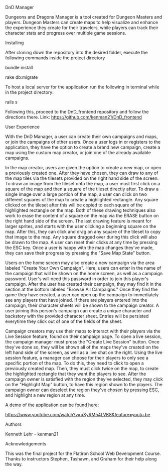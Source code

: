 DnD Manager

Dungeons and Dragons Manager is a tool created for Dungeon Masters and players. Dungeon Masters can create maps to help visualize and enhance the experience they create for their travelers, while players can track their character stats and progress over multiple game sessions. 

Installing

After cloning down the repository into the desired folder, execute the following commands inside the project directory

bundle install

rake db:migrate

To host a local server for the application run the following in terminal while in the project directory:

rails s

Following this, proceed to the DnD_frontend repository and follow the directions there. Link: https://github.com/kenman21/DnD_frontend

User Experience

With the DnD Manager, a user can create their own campaigns and maps, or join the campaigns of other users. Once a user logs in or registers to the application, they have the option to create a brand new campaign, create a map using the custom map creator, or join one of the already available campaigns. 

In the map creator, users are given the option to create a new map, or open a previously created one. After they have chosen, they can draw to any of the map tiles via the tilesets provided on the right hand side of the screen. To draw an image from the tileset onto the map, a user must first click on a square of the map and then a square of the tileset directly after. To draw a single image over a large portion of the map, a user can click on two different squares of the map to create a highlighted rectangle. Any square clicked on the tileset after this will be copied to each square of the highlighted rectangle on the map. Both of these drawing techniques also work to erase the content of a square on the map via the ERASE button on the right hand side of the screen. The last drawing feature is meant for larger sprites, and starts with the user clicking a beginning square on the map. After this, they can click and drag on any square of the tileset to copy that image to the map. Any square dragged over during this click will also be drawn to the map. A user can reset their clicks at any time by pressing the ESC key. Once a user is happy with the map changes they've made, they can save their progress by pressing the "Save Map State" button. 

Users on the home screen may also create a new campaign via the area labeled "Create Your Own Campaign". Here, users can enter in the name of the campaign that will be shown on the home screen, as well as a campaign password. User's will need this password in order to join this player's campaign. After the user has created their campaign, they may find it in the section at the bottom labeled "Browse All Campaigns." Once they find the game they have created, a user can open up the campaign to immediately see any players that have joined. If there are players entered into the campaign, their character sheets will be shown to the campaign creator. A user joining this person's campaign can create a unique character and backstory with the provided character sheet. Entries will be persisted everytime they click out of one of the fields of the sheet. 

Campaign creators may use their maps to interact with their players via the Live Session feature, found on their campaign page. To open a live session, the campaign manager must press the "Create Live Session" button. Once they've done so, they will be shown all of the maps they've created on the left hand side of the screen, as well as a live chat on the right. Using the live session feature, a manager can choose for their players to only see a specific portion of the map. To do this, they need to click to open a previously created map. Then, they must click twice on the map, to create the highlighted rectangle that they want the players to see. After the campaign owner is satisfied with the region they've selected, they may click on the "Highlight Map" button, to have this region shown to the players. The campaign owner can deselect the region they've chosen by pressing ESC, and highlight a new region at any time. 

A demo of the application can be found here:

https://www.youtube.com/watch?v=uXyRM54LVK8&feature=youtu.be

Authors

Kenneth Lehr - kenman21

Acknowledgements 

This was the final project for the Flatiron School Web Development Course. Thanks to instructors Stephen, Tashawn, and Graham for their help along the way.
